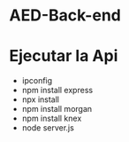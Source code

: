 # AED-Back-end

# Ejecutar la Api

- ipconfig
- npm install express
- npx install
- npm install morgan
- npm install knex
- node server.js
  
